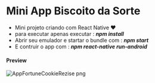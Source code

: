 # Mini App Biscoito da Sorte
- Mini projeto criando com React Native :heart:
- para executar apenas executar : <b><i>npm install</i></b>
- Abrir seu emulador e startar o bundle com : <b><i>npm start</i></b>
- E contruir o app com : <b><i>npm react-native run-android</i></b>

#### Preview

![AppFortuneCookieRezise png](https://user-images.githubusercontent.com/31348487/64018973-4cc81700-cb04-11e9-8a75-4b1501656276.png)



